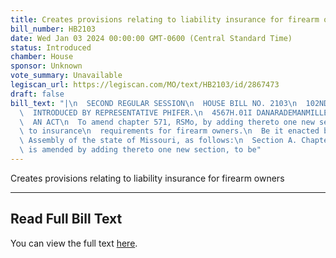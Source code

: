 ```yaml
---
title: Creates provisions relating to liability insurance for firearm owners
bill_number: HB2103
date: Wed Jan 03 2024 00:00:00 GMT-0600 (Central Standard Time)
status: Introduced
chamber: House
sponsor: Unknown
vote_summary: Unavailable
legiscan_url: https://legiscan.com/MO/text/HB2103/id/2867473
draft: false
bill_text: "|\n  SECOND REGULAR SESSION\n  HOUSE BILL NO. 2103\n  102ND GENERAL ASSEMBLY\n\
  \  INTRODUCED BY REPRESENTATIVE PHIFER.\n  4567H.01I DANARADEMANMILLER,ChiefClerk\n\
  \  AN ACT\n  To amend chapter 571, RSMo, by adding thereto one new section relating\
  \ to insurance\n  requirements for firearm owners.\n  Be it enacted by the General\
  \ Assembly of the state of Missouri, as follows:\n  Section A. Chapter 571, RSMo,\
  \ is amended by adding thereto one new section, to be"
---
```

Creates provisions relating to liability insurance for firearm owners

---

## Read Full Bill Text

You can view the full text [here](https://legiscan.com/MO/text/HB2103/id/2867473).
